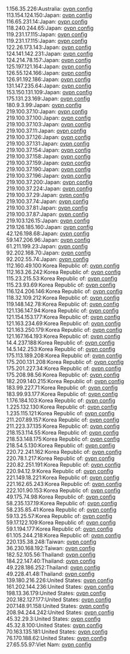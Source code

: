 1.156.35.226:Australia: [ovpn config](vpn/1_156_35_226.ovpn)  
113.154.124.150:Japan: [ovpn config](vpn/113_154_124_150.ovpn)  
116.65.231.14:Japan: [ovpn config](vpn/116_65_231_14.ovpn)  
118.240.244.65:Japan: [ovpn config](vpn/118_240_244_65.ovpn)  
119.231.17.115:Japan: [ovpn config](vpn/119_231_17_115.ovpn)  
119.231.17.115:Japan: [ovpn config](vpn/119_231_17_115.ovpn)  
122.26.173.143:Japan: [ovpn config](vpn/122_26_173_143.ovpn)  
124.141.142.231:Japan: [ovpn config](vpn/124_141_142_231.ovpn)  
124.214.78.157:Japan: [ovpn config](vpn/124_214_78_157.ovpn)  
125.197.121.164:Japan: [ovpn config](vpn/125_197_121_164.ovpn)  
126.55.124.166:Japan: [ovpn config](vpn/126_55_124_166.ovpn)  
126.91.192.186:Japan: [ovpn config](vpn/126_91_192_186.ovpn)  
131.147.235.64:Japan: [ovpn config](vpn/131_147_235_64.ovpn)  
153.150.131.109:Japan: [ovpn config](vpn/153_150_131_109.ovpn)  
175.131.23.169:Japan: [ovpn config](vpn/175_131_23_169.ovpn)  
180.9.3.99:Japan: [ovpn config](vpn/180_9_3_99.ovpn)  
219.100.37.10:Japan: [ovpn config](vpn/219_100_37_10.ovpn)  
219.100.37.100:Japan: [ovpn config](vpn/219_100_37_100.ovpn)  
219.100.37.103:Japan: [ovpn config](vpn/219_100_37_103.ovpn)  
219.100.37.11:Japan: [ovpn config](vpn/219_100_37_11.ovpn)  
219.100.37.126:Japan: [ovpn config](vpn/219_100_37_126.ovpn)  
219.100.37.131:Japan: [ovpn config](vpn/219_100_37_131.ovpn)  
219.100.37.154:Japan: [ovpn config](vpn/219_100_37_154.ovpn)  
219.100.37.158:Japan: [ovpn config](vpn/219_100_37_158.ovpn)  
219.100.37.159:Japan: [ovpn config](vpn/219_100_37_159.ovpn)  
219.100.37.190:Japan: [ovpn config](vpn/219_100_37_190.ovpn)  
219.100.37.196:Japan: [ovpn config](vpn/219_100_37_196.ovpn)  
219.100.37.200:Japan: [ovpn config](vpn/219_100_37_200.ovpn)  
219.100.37.224:Japan: [ovpn config](vpn/219_100_37_224.ovpn)  
219.100.37.29:Japan: [ovpn config](vpn/219_100_37_29.ovpn)  
219.100.37.74:Japan: [ovpn config](vpn/219_100_37_74.ovpn)  
219.100.37.81:Japan: [ovpn config](vpn/219_100_37_81.ovpn)  
219.100.37.87:Japan: [ovpn config](vpn/219_100_37_87.ovpn)  
219.103.126.15:Japan: [ovpn config](vpn/219_103_126_15.ovpn)  
219.126.185.160:Japan: [ovpn config](vpn/219_126_185_160.ovpn)  
42.126.198.68:Japan: [ovpn config](vpn/42_126_198_68.ovpn)  
59.147.206.96:Japan: [ovpn config](vpn/59_147_206_96.ovpn)  
61.211.199.23:Japan: [ovpn config](vpn/61_211_199_23.ovpn)  
92.202.168.70:Japan: [ovpn config](vpn/92_202_168_70.ovpn)  
92.202.55.74:Japan: [ovpn config](vpn/92_202_55_74.ovpn)  
112.160.49.100:Korea Republic of: [ovpn config](vpn/112_160_49_100.ovpn)  
112.163.26.242:Korea Republic of: [ovpn config](vpn/112_163_26_242.ovpn)  
115.23.215.53:Korea Republic of: [ovpn config](vpn/115_23_215_53.ovpn)  
115.23.93.69:Korea Republic of: [ovpn config](vpn/115_23_93_69.ovpn)  
116.124.206.146:Korea Republic of: [ovpn config](vpn/116_124_206_146.ovpn)  
118.32.109.212:Korea Republic of: [ovpn config](vpn/118_32_109_212.ovpn)  
119.148.142.78:Korea Republic of: [ovpn config](vpn/119_148_142_78.ovpn)  
121.136.147.94:Korea Republic of: [ovpn config](vpn/121_136_147_94.ovpn)  
121.154.153.177:Korea Republic of: [ovpn config](vpn/121_154_153_177.ovpn)  
121.163.234.69:Korea Republic of: [ovpn config](vpn/121_163_234_69.ovpn)  
121.163.250.179:Korea Republic of: [ovpn config](vpn/121_163_250_179.ovpn)  
121.167.164.193:Korea Republic of: [ovpn config](vpn/121_167_164_193.ovpn)  
14.4.237.188:Korea Republic of: [ovpn config](vpn/14_4_237_188.ovpn)  
14.5.142.253:Korea Republic of: [ovpn config](vpn/14_5_142_253.ovpn)  
175.113.189.208:Korea Republic of: [ovpn config](vpn/175_113_189_208.ovpn)  
175.200.131.208:Korea Republic of: [ovpn config](vpn/175_200_131_208.ovpn)  
175.201.227.34:Korea Republic of: [ovpn config](vpn/175_201_227_34.ovpn)  
175.208.98.56:Korea Republic of: [ovpn config](vpn/175_208_98_56.ovpn)  
182.209.140.215:Korea Republic of: [ovpn config](vpn/182_209_140_215.ovpn)  
183.99.227.71:Korea Republic of: [ovpn config](vpn/183_99_227_71.ovpn)  
183.99.93.177:Korea Republic of: [ovpn config](vpn/183_99_93_177.ovpn)  
1.176.184.103:Korea Republic of: [ovpn config](vpn/1_176_184_103.ovpn)  
1.225.132.130:Korea Republic of: [ovpn config](vpn/1_225_132_130.ovpn)  
1.235.115.121:Korea Republic of: [ovpn config](vpn/1_235_115_121.ovpn)  
211.207.89.157:Korea Republic of: [ovpn config](vpn/211_207_89_157.ovpn)  
211.223.37.135:Korea Republic of: [ovpn config](vpn/211_223_37_135.ovpn)  
218.153.114.55:Korea Republic of: [ovpn config](vpn/218_153_114_55.ovpn)  
218.53.148.175:Korea Republic of: [ovpn config](vpn/218_53_148_175.ovpn)  
218.54.5.130:Korea Republic of: [ovpn config](vpn/218_54_5_130.ovpn)  
220.72.241.162:Korea Republic of: [ovpn config](vpn/220_72_241_162.ovpn)  
220.78.1.217:Korea Republic of: [ovpn config](vpn/220_78_1_217.ovpn)  
220.82.251.191:Korea Republic of: [ovpn config](vpn/220_82_251_191.ovpn)  
220.94.12.9:Korea Republic of: [ovpn config](vpn/220_94_12_9.ovpn)  
221.149.18.221:Korea Republic of: [ovpn config](vpn/221_149_18_221.ovpn)  
221.162.65.243:Korea Republic of: [ovpn config](vpn/221_162_65_243.ovpn)  
222.101.90.153:Korea Republic of: [ovpn config](vpn/222_101_90_153.ovpn)  
49.175.74.98:Korea Republic of: [ovpn config](vpn/49_175_74_98.ovpn)  
58.235.137.19:Korea Republic of: [ovpn config](vpn/58_235_137_19.ovpn)  
58.235.85.41:Korea Republic of: [ovpn config](vpn/58_235_85_41.ovpn)  
59.13.25.57:Korea Republic of: [ovpn config](vpn/59_13_25_57.ovpn)  
59.17.122.109:Korea Republic of: [ovpn config](vpn/59_17_122_109.ovpn)  
59.1.194.177:Korea Republic of: [ovpn config](vpn/59_1_194_177.ovpn)  
61.105.244.218:Korea Republic of: [ovpn config](vpn/61_105_244_218.ovpn)  
220.135.38.248:Taiwan: [ovpn config](vpn/220_135_38_248.ovpn)  
36.230.168.192:Taiwan: [ovpn config](vpn/36_230_168_192.ovpn)  
182.52.105.56:Thailand: [ovpn config](vpn/182_52_105_56.ovpn)  
184.22.147.40:Thailand: [ovpn config](vpn/184_22_147_40.ovpn)  
49.228.186.252:Thailand: [ovpn config](vpn/49_228_186_252.ovpn)  
49.228.41.48:Thailand: [ovpn config](vpn/49_228_41_48.ovpn)  
139.180.216.226:United States: [ovpn config](vpn/139_180_216_226.ovpn)  
161.202.144.236:United States: [ovpn config](vpn/161_202_144_236.ovpn)  
198.13.36.179:United States: [ovpn config](vpn/198_13_36_179.ovpn)  
202.182.127.177:United States: [ovpn config](vpn/202_182_127_177.ovpn)  
207.148.91.158:United States: [ovpn config](vpn/207_148_91_158.ovpn)  
208.94.244.242:United States: [ovpn config](vpn/208_94_244_242.ovpn)  
45.32.29.3:United States: [ovpn config](vpn/45_32_29_3.ovpn)  
45.32.8.100:United States: [ovpn config](vpn/45_32_8_100.ovpn)  
70.163.135.181:United States: [ovpn config](vpn/70_163_135_181.ovpn)  
76.170.188.62:United States: [ovpn config](vpn/76_170_188_62.ovpn)  
27.65.55.97:Viet Nam: [ovpn config](vpn/27_65_55_97.ovpn)  
